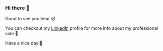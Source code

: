 ### Hi there 👋

Good to see you hear 😄

You can checkout my [LinkedIn](https://www.linkedin.com/in/jafarkarimi/) profile for more info about my professional side 🔭

Have a nice day!🌱

<!--
**jk8869/jk8869** is a ✨ _special_ ✨ repository because its `README.md` (this file) appears on your GitHub profile.

Here are some ideas to get you started:

- 🔭 I’m currently working on ...
- 🌱 I’m currently learning ...
- 👯 I’m looking to collaborate on ...
- 🤔 I’m looking for help with ...
- 💬 Ask me about ...
- 📫 How to reach me: ...
- 😄 Pronouns: ...
- ⚡ Fun fact: ...
-->
